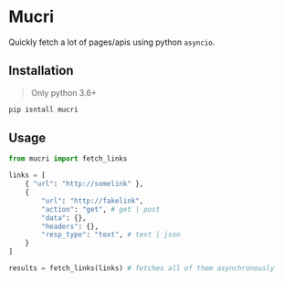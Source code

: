 # Mucri

Quickly fetch a lot of pages/apis using python `asyncio`.


## Installation

> Only python 3.6+

```sh
pip isntall mucri
```

## Usage

```python
from mucri import fetch_links

links = [
    { "url": "http://somelink" },
    {
        "url": "http://fakelink",
        "action": "get", # get | post
        "data": {},
        "headers": {},
        "resp_type": "text", # text | json
    }
]

results = fetch_links(links) # fetches all of them asynchronously

```
